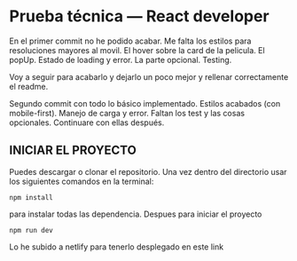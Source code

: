 
# Prueba técnica — React developer

En el primer commit no he podido acabar. Me falta los estilos para resoluciones mayores al movil. El hover sobre la card de la pelicula. El popUp. Estado de loading y error. La parte opcional. Testing.

Voy a seguir para acabarlo y dejarlo un poco mejor y rellenar correctamente el readme.

Segundo commit con todo lo básico implementado. Estilos acabados (con mobile-first). Manejo de carga y error. Faltan los test y las cosas opcionales. Continuare con ellas después.

## INICIAR EL PROYECTO

Puedes descargar o clonar el repositorio. Una vez dentro del directorio usar los siguientes comandos en la terminal:

~~~
npm install
~~~

para instalar todas las dependencia. Despues para iniciar el proyecto 

~~~
npm run dev
~~~

Lo he subido a netlify para tenerlo desplegado en este link 